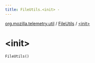 ```yaml
---
title: FileUtils.<init> - 
---
```


[org.mozilla.telemetry.util](../index.html) / [FileUtils](index.html) / [&lt;init&gt;](./-init-.html)

# &lt;init&gt;

`FileUtils()`